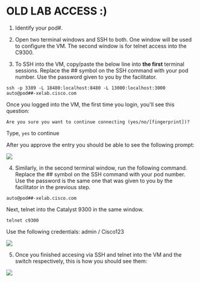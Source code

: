 # OLD LAB ACCESS :)
1. Identify your pod#.
 
2. Open two terminal windows and SSH to both. One window will be used to configure the VM. The second window is for telnet access into the C9300.

3. To SSH into the VM, copy/paste the below line into **the first** terminal sessions. Replace the ## symbol on the SSH command with your pod number. Use the password given to you by the facilitator.

```ssh -p 3389 -L 18480:localhost:8480 -L 13000:localhost:3000 auto@pod##-xelab.cisco.com```

Once you logged into the VM, the first time you login, you'll see this question:

`Are you sure you want to continue connecting (yes/no/[fingerprint])?` 

Type, `yes` to continue 

After you approve the entry you should be able to see the following prompt:

![](./imgs/pod_login.PNG)


4. Similarly, in the second terminal window, run the following command. Replace the ## symbol on the SSH command with your pod number. Use the password is the same one that was given to you by the facilitator in the previous step.

```auto@pod##-xelab.cisco.com```

Next, telnet into the Catalyst 9300 in the same window. 

```telnet c9300```

Use the following credentials: admin / Cisco123

![](./imgs/switch_login.PNG)

5. Once you finished accesing via SSH and telnet into the VM and the switch respectively, this is how you should see them:

![](./imgs/vm_c9300_terminals.PNG)
